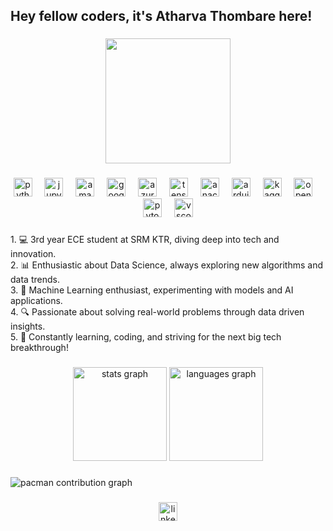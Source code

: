 <h2 align="left">Hey fellow coders, it's Atharva Thombare here!</h2>

###

<div align="center">
  <img height="200" src="https://camo.githubusercontent.com/80f9964c3e82dedde37c1ad057f4c32e66ec24245eccfe3deea24934ef67fbb9/68747470733a2f2f632e74656e6f722e636f6d2f624238596345754761386f41414141432f626f6f6d6d6d2e676966"  />
</div>

###

<div align="center">
  <img src="https://cdn.jsdelivr.net/gh/devicons/devicon/icons/python/python-original.svg" height="30" alt="python logo"  />
  <img width="12" />
  <img src="https://cdn.jsdelivr.net/gh/devicons/devicon/icons/jupyter/jupyter-original.svg" height="30" alt="jupyter logo"  />
  <img width="12" />
  <img src="https://cdn.jsdelivr.net/gh/devicons/devicon/icons/amazonwebservices/amazonwebservices-line-wordmark.svg" height="30" alt="amazonwebservices logo"  />
  <img width="12" />
  <img src="https://cdn.jsdelivr.net/gh/devicons/devicon/icons/googlecloud/googlecloud-original.svg" height="30" alt="googlecloud logo"  />
  <img width="12" />
  <img src="https://cdn.jsdelivr.net/gh/devicons/devicon/icons/azure/azure-original.svg" height="30" alt="azure logo"  />
  <img width="12" />
  <img src="https://cdn.jsdelivr.net/gh/devicons/devicon/icons/tensorflow/tensorflow-original.svg" height="30" alt="tensorflow logo"  />
  <img width="12" />
  <img src="https://cdn.jsdelivr.net/gh/devicons/devicon/icons/anaconda/anaconda-original.svg" height="30" alt="anaconda logo"  />
  <img width="12" />
  <img src="https://cdn.jsdelivr.net/gh/devicons/devicon/icons/arduino/arduino-original.svg" height="30" alt="arduino logo"  />
  <img width="12" />
  <img src="https://cdn.jsdelivr.net/gh/devicons/devicon/icons/kaggle/kaggle-original.svg" height="30" alt="kaggle logo"  />
  <img width="12" />
  <img src="https://cdn.jsdelivr.net/gh/devicons/devicon/icons/opencv/opencv-original.svg" height="30" alt="opencv logo"  />
  <img width="12" />
  <img src="https://cdn.jsdelivr.net/gh/devicons/devicon/icons/pytorch/pytorch-original.svg" height="30" alt="pytorch logo"  />
  <img width="12" />
  <img src="https://cdn.jsdelivr.net/gh/devicons/devicon/icons/vscode/vscode-original.svg" height="30" alt="vscode logo"  />
</div>

###

<p align="left">1. 💻 3rd year ECE student at SRM KTR, diving deep into tech and innovation.<br>2. 📊 Enthusiastic about Data Science, always exploring new algorithms and data trends.<br>3. 🤖 Machine Learning enthusiast, experimenting with models and AI applications.<br>4. 🔍 Passionate about solving real-world problems through data driven insights.<br>5. 🚀 Constantly learning, coding, and striving for the next big tech breakthrough!</p>

###

<div align="center">
  <img src="https://github-readme-stats.vercel.app/api?username=CaptHeisenberg&hide_title=false&hide_rank=false&show_icons=true&include_all_commits=true&count_private=true&disable_animations=false&theme=dracula&locale=en&hide_border=false" height="150" alt="stats graph"  />
  <img src="https://github-readme-stats.vercel.app/api/top-langs?username=CaptHeisenberg&locale=en&hide_title=false&layout=compact&card_width=320&langs_count=5&theme=dracula&hide_border=false" height="150" alt="languages graph"  />
</div>

###

<picture>
  <source media="(prefers-color-scheme: dark)" srcset="https://raw.githubusercontent.com/CaptHeisenberg/CaptHeisenberg/output/pacman-contribution-graph-dark.svg">
  <source media="(prefers-color-scheme: light)" srcset="https://raw.githubusercontent.com/CaptHeisenberg/CaptHeisenberg/output/pacman-contribution-graph.svg">
  <img alt="pacman contribution graph" src="https://raw.githubusercontent.com/CaptHeisenberg/CaptHeisenberg/output/pacman-contribution-graph.svg">
</picture>

###

<div align="center">
  <a href="https://www.linkedin.com/in/at084/" target="_blank">
    <img src="https://img.shields.io/static/v1?message=LinkedIn&logo=linkedin&label=&color=0077B5&logoColor=white&labelColor=&style=for-the-badge" height="30" alt="linkedin logo"  />
  </a>
</div>

###
